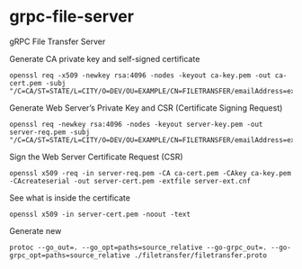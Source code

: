 # grpc-file-server
gRPC File Transfer Server


Generate CA private key and self-signed certificate
```
openssl req -x509 -newkey rsa:4096 -nodes -keyout ca-key.pem -out ca-cert.pem -subj "/C=CA/ST=STATE/L=CITY/O=DEV/OU=EXAMPLE/CN=FILETRANSFER/emailAddress=example@example.com"
```

Generate Web Server’s Private Key and CSR (Certificate Signing Request)
```
openssl req -newkey rsa:4096 -nodes -keyout server-key.pem -out server-req.pem -subj "/C=CA/ST=STATE/L=CITY/O=DEV/OU=EXAMPLE/CN=FILETRANSFER/emailAddress=example@example.com"
```

Sign the Web Server Certificate Request (CSR)
```
openssl x509 -req -in server-req.pem -CA ca-cert.pem -CAkey ca-key.pem -CAcreateserial -out server-cert.pem -extfile server-ext.cnf
```

See what is inside the certificate
```
openssl x509 -in server-cert.pem -noout -text
```

Generate new
```
protoc --go_out=. --go_opt=paths=source_relative --go-grpc_out=. --go-grpc_opt=paths=source_relative ./filetransfer/filetransfer.proto
```
